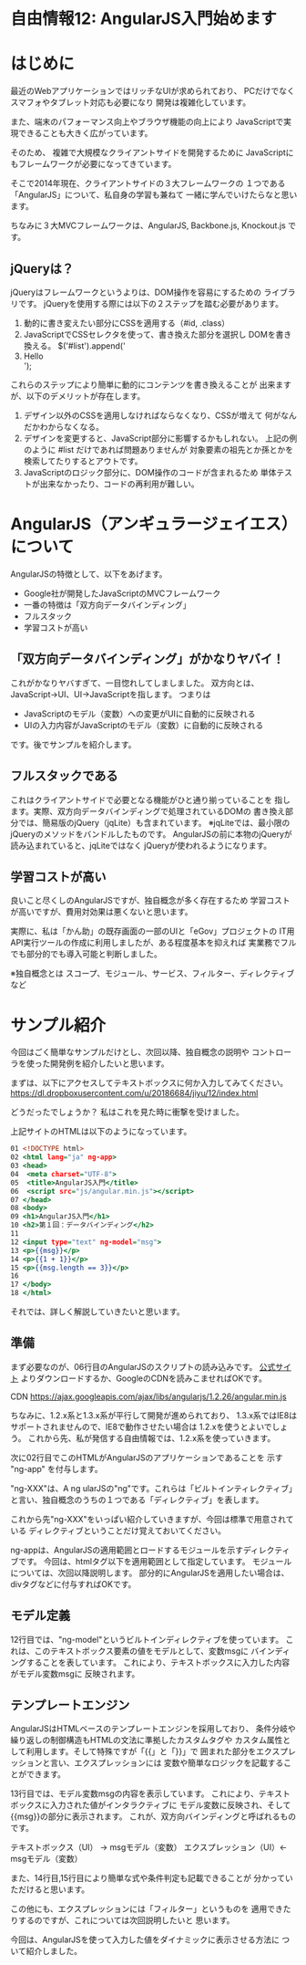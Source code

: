 自由情報12: AngularJS入門始めます
=================================

# はじめに

最近のWebアプリケーションではリッチなUIが求められており、
PCだけでなくスマフォやタブレット対応も必要になり
開発は複雑化しています。

また、端末のパフォーマンス向上やブラウザ機能の向上により
JavaScriptで実現できることも大きく広がっています。

そのため、 複雑で大規模なクライアントサイドを開発するために
JavaScriptにもフレームワークが必要になってきています。

そこで2014年現在、クライアントサイドの３大フレームワークの
１つである「AngularJS」について、私自身の学習も兼ねて
一緒に学んでいけたらなと思います。

ちなみに３大MVCフレームワークは、AngularJS, Backbone.js,
Knockout.js です。

## jQueryは？

jQueryはフレームワークというよりは、DOM操作を容易にするための
ライブラリです。
jQueryを使用する際には以下の２ステップを踏む必要があります。

1. 動的に書き変えたい部分にCSSを適用する（#id, .class）
2. JavaScriptでCSSセレクタを使って、書き換えた部分を選択し
   DOMを書き換える。
   $('#list').append('<li>Hello</li>');

これらのステップにより簡単に動的にコンテンツを書き換えることが
出来ますが、以下のデメリットが存在します。

1. デザイン以外のCSSを適用しなければならなくなり、CSSが増えて
   何がなんだかわからなくなる。
2. デザインを変更すると、JavaScript部分に影響するかもしれない。
   上記の例のように #list だけであれば問題ありませんが
   対象要素の祖先とか孫とかを検索してたりするとアウトです。
3. JavaScriptのロジック部分に、DOM操作のコードが含まれるため
   単体テストが出来なかったり、コードの再利用が難しい。


# AngularJS（アンギュラージェイエス）について

AngularJSの特徴として、以下をあげます。

* Google社が開発したJavaScriptのMVCフレームワーク
* 一番の特徴は「双方向データバインディング」
* フルスタック
* 学習コストが高い

## 「双方向データバインディング」がかなりヤバイ！

これがかなりヤバすぎて、一目惚れしてしましました。
双方向とは、JavaScript→UI、UI→JavaScriptを指します。
つまりは

* JavaScriptのモデル（変数）への変更がUIに自動的に反映される
* UIの入力内容がJavaScriptのモデル（変数）に自動的に反映される

です。後でサンプルを紹介します。

## フルスタックである

これはクライアントサイドで必要となる機能がひと通り揃っていることを
指します。実際、双方向データバインディングで処理されているDOMの
書き換え部分では、簡易版のjQuery（jqLite）も含まれています。
※jqLiteでは、最小限のjQueryのメソッドをバンドルしたものです。
  AngularJSの前に本物のjQueryが読み込まれていると、jqLiteではなく
  jQueryが使われるようになります。

## 学習コストが高い

良いこと尽くしのAngularJSですが、独自概念が多く存在するため
学習コストが高いですが、費用対効果は悪くないと思います。

実際に、私は「かん助」の既存画面の一部のUIと「eGov」プロジェクトの
IT用API実行ツールの作成に利用しましたが、ある程度基本を抑えれば 実業務でフルでも部分的でも導入可能と判断しました。

※独自概念とは
  スコープ、モジュール、サービス、フィルター、ディレクティブなど


# サンプル紹介

今回はごく簡単なサンプルだけとし、次回以降、独自概念の説明や
コントローラを使った開発例を紹介したいと思います。

まずは、以下にアクセスしてテキストボックスに何か入力してみてください。
https://dl.dropboxusercontent.com/u/20186684/jiyu/12/index.html

どうだったでしょうか？
私はこれを見た時に衝撃を受けました。

上記サイトのHTMLは以下のようになっています。

```index.html
01 <!DOCTYPE html>
02 <html lang="ja" ng-app>
03 <head>
04 	<meta charset="UTF-8">
05 	<title>AngularJS入門</title>
06 	<script src="js/angular.min.js"></script>
07 </head>
08 <body>
09 <h1>AngularJS入門</h1>
10 <h2>第１回：データバインディング</h2>
11 
12 <input type="text" ng-model="msg">
13 <p>{{msg}}</p>
14 <p>{{1 + 1}}</p>
15 <p>{{msg.length == 3}}</p>
16 
17 </body>
18 </html>
```

それでは、詳しく解説していきたいと思います。

## 準備

まず必要なのが、06行目のAngularJSのスクリプトの読み込みです。
[公式サイト](https://angularjs.org/)
よりダウンロードするか、GoogleのCDNを読みこませればOKです。

CDN
https://ajax.googleapis.com/ajax/libs/angularjs/1.2.26/angular.min.js

ちなみに、1.2.x系と1.3.x系が平行して開発が進められており、
1.3.x系ではIE8はサポートされませんので、IE8で動作させたい場合は
1.2.xを使うとよいでしょう。
これから先、私が発信する自由情報では、1.2.x系を使っていきます。

次に02行目でこのHTMLがAngularJSのアプリケーションであることを
示す "ng-app" を付与します。

"ng-XXX"は、A ng ularJSの"ng"です。これらは「ビルトインティレクティブ」
と言い、独自概念のうちの１つである「ディレクティブ」を表します。

これから先"ng-XXX"をいっぱい紹介していきますが、今回は標準で用意されている
ディレクティブということだけ覚えておいてください。

ng-appは、AngularJSの適用範囲とロードするモジュールを示すディレクティブです。
今回は、htmlタグ以下を適用範囲として指定しています。
モジュールについては、次回以降説明します。
部分的にAngularJSを適用したい場合は、divタグなどに付与すればOKです。

## モデル定義

12行目では、"ng-model"というビルトインディレクティブを使っています。
これは、このテキストボックス要素の値をモデルとして、変数msgに
バインディングすることを表しています。
これにより、テキストボックスに入力した内容がモデル変数msgに
反映されます。

## テンプレートエンジン

AngularJSはHTMLベースのテンプレートエンジンを採用しており、
条件分岐や繰り返しの制御構造もHTMLの文法に準拠したカスタムタグや
カスタム属性として利用します。そして特殊ですが「{{」と「}}」で
囲まれた部分をエクスプレッションと言い、エクスプレッションには
変数や簡単なロジックを記載することができます。

13行目では、モデル変数msgの内容を表示しています。
これにより、テキストボックスに入力された値がインタラクティブに
モデル変数に反映され、そして{{msg}}の部分に表示されます。
これが、双方向バインディングと呼ばれるものです。

  テキストボックス（UI）  → msgモデル（変数）
  エクスプレッション（UI）← msgモデル（変数）

また、14行目,15行目により簡単な式や条件判定も記載できることが
分かっていただけると思います。

この他にも、エクスプレッションには「フィルター」というものを
適用できたりするのですが、これについては次回説明したいと
思います。

今回は、AngularJSを使って入力した値をダイナミックに表示させる方法に
ついて紹介しました。

